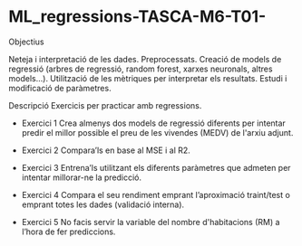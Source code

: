 # ML_regressions-TASCA-M6-T01-

Objectius

Neteja i interpretació de les dades.
Preprocessats.
Creació de models de regressió (arbres de regressió, random forest, xarxes neuronals, altres models...).
Utilització de les mètriques per interpretar els resultats.
Estudi i modificació de paràmetres.


Descripció
Exercicis per practicar amb regressions.
- Exercici 1
Crea almenys dos models de regressió diferents per intentar predir el millor possible el preu de les vivendes (MEDV) de l'arxiu adjunt.



- Exercici 2
Compara’ls en base al MSE i al R2.



- Exercici 3
Entrena’ls utilitzant els diferents paràmetres que admeten per intentar millorar-ne la predicció.



- Exercici 4
Compara el seu rendiment emprant l’aproximació traint/test o emprant totes les dades (validació interna).



- Exercici 5
No facis servir la variable del nombre d'habitacions (RM) a l’hora de fer prediccions.
